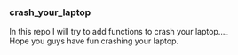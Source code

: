 ### crash_your_laptop
In this repo I will try to add functions to crash your laptop...*_* </br>
Hope you guys have fun crashing your laptop.

